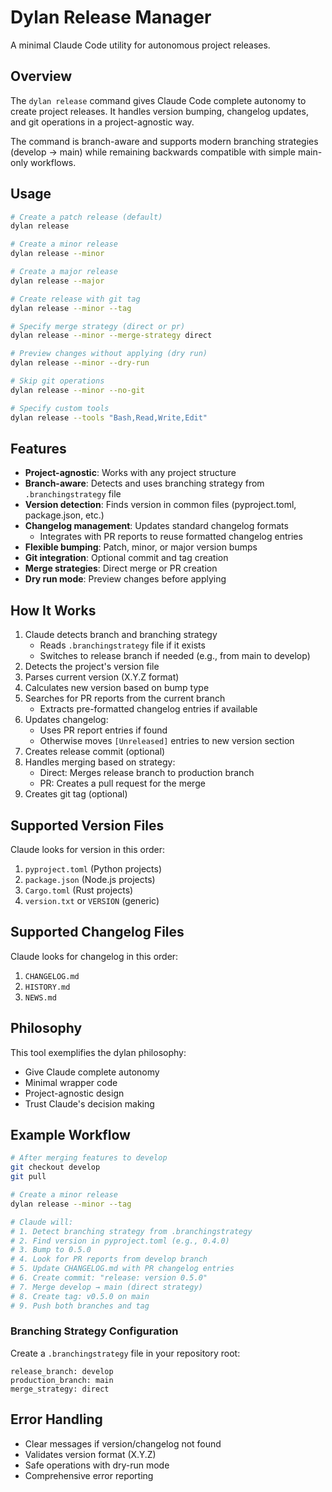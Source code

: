 # Dylan Release Manager

A minimal Claude Code utility for autonomous project releases.

## Overview

The `dylan release` command gives Claude Code complete autonomy to create project releases. It handles version bumping, changelog updates, and git operations in a project-agnostic way.

The command is branch-aware and supports modern branching strategies (develop → main) while remaining backwards compatible with simple main-only workflows.

## Usage

```bash
# Create a patch release (default)
dylan release

# Create a minor release
dylan release --minor

# Create a major release  
dylan release --major

# Create release with git tag
dylan release --minor --tag

# Specify merge strategy (direct or pr)
dylan release --minor --merge-strategy direct

# Preview changes without applying (dry run)
dylan release --minor --dry-run

# Skip git operations
dylan release --minor --no-git

# Specify custom tools
dylan release --tools "Bash,Read,Write,Edit"
```

## Features

- **Project-agnostic**: Works with any project structure
- **Branch-aware**: Detects and uses branching strategy from `.branchingstrategy` file
- **Version detection**: Finds version in common files (pyproject.toml, package.json, etc.)
- **Changelog management**: Updates standard changelog formats
  - Integrates with PR reports to reuse formatted changelog entries
- **Flexible bumping**: Patch, minor, or major version bumps
- **Git integration**: Optional commit and tag creation
- **Merge strategies**: Direct merge or PR creation
- **Dry run mode**: Preview changes before applying

## How It Works

1. Claude detects branch and branching strategy
   - Reads `.branchingstrategy` file if it exists
   - Switches to release branch if needed (e.g., from main to develop)
2. Detects the project's version file
3. Parses current version (X.Y.Z format)
4. Calculates new version based on bump type
5. Searches for PR reports from the current branch
   - Extracts pre-formatted changelog entries if available
6. Updates changelog:
   - Uses PR report entries if found
   - Otherwise moves `[Unreleased]` entries to new version section
7. Creates release commit (optional)
8. Handles merging based on strategy:
   - Direct: Merges release branch to production branch
   - PR: Creates a pull request for the merge
9. Creates git tag (optional)

## Supported Version Files

Claude looks for version in this order:
1. `pyproject.toml` (Python projects)
2. `package.json` (Node.js projects)
3. `Cargo.toml` (Rust projects)
4. `version.txt` or `VERSION` (generic)

## Supported Changelog Files

Claude looks for changelog in this order:
1. `CHANGELOG.md`
2. `HISTORY.md`
3. `NEWS.md`

## Philosophy

This tool exemplifies the dylan philosophy:
- Give Claude complete autonomy
- Minimal wrapper code
- Project-agnostic design
- Trust Claude's decision making

## Example Workflow

```bash
# After merging features to develop
git checkout develop
git pull

# Create a minor release  
dylan release --minor --tag

# Claude will:
# 1. Detect branching strategy from .branchingstrategy
# 2. Find version in pyproject.toml (e.g., 0.4.0)
# 3. Bump to 0.5.0
# 4. Look for PR reports from develop branch
# 5. Update CHANGELOG.md with PR changelog entries
# 6. Create commit: "release: version 0.5.0"
# 7. Merge develop → main (direct strategy)
# 8. Create tag: v0.5.0 on main
# 9. Push both branches and tag
```

### Branching Strategy Configuration

Create a `.branchingstrategy` file in your repository root:

```
release_branch: develop
production_branch: main
merge_strategy: direct
```

## Error Handling

- Clear messages if version/changelog not found
- Validates version format (X.Y.Z)
- Safe operations with dry-run mode
- Comprehensive error reporting